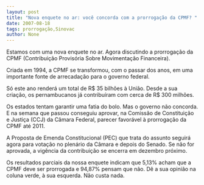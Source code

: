 ```yaml
---
layout: post
title: "Nova enquete no ar: você concorda com a prorrogação da CPMF? "
date: 2007-08-18
tags: prorrogação,Sinovac
author: None
---
```

Estamos com uma nova enquete no ar. Agora discutindo a prorroga&ccedil;&atilde;o da CPMF (Contribui&ccedil;&atilde;o Provis&oacute;ria Sobre Movimenta&ccedil;&atilde;o Financeira).

Criada em 1994, a CPMF se transformou, com o passar dos anos, em uma importante fonte de arrecada&ccedil;&atilde;o para o governo federal. 

S&oacute; este ano render&aacute; um total de R$ 35 bilh&otilde;es &agrave; Uni&atilde;o. Desde a sua cria&ccedil;&atilde;o, os pernambucanos j&aacute; contribu&iacute;ram com cerca de R$ 300 milh&otilde;es. 

Os estados tentam garantir uma fatia do bolo. Mas o governo n&atilde;o concorda. E na semana que passou conseguiu aprovar, na Comiss&atilde;o de Constitui&ccedil;&atilde;o e Justi&ccedil;a (CCJ) da C&acirc;mara Federal, parecer favor&aacute;vel&nbsp;&agrave; prorroga&ccedil;&atilde;o da CPMF at&eacute; 2011. 

A Proposta de Emenda Constitucional (PEC) que trata do assunto seguir&aacute; agora para vota&ccedil;&atilde;o no plen&aacute;rio da C&acirc;mara e depois do Senado. Se n&atilde;o for aprovada, a vig&ecirc;ncia da contribui&ccedil;&atilde;o se encerra em dezembro pr&oacute;ximo. 

Os resultados parciais da nossa enquete indicam que 5,13% acham que a CPMF deve ser prorrogada e 94,87% pensam que n&atilde;o.&nbsp;D&ecirc; a sua opini&atilde;o na coluna verde, &agrave; sua esquerda. N&atilde;o custa nada. 